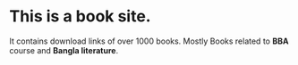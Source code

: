 # This is a book site.
It contains download links of over 1000 books.
Mostly Books related to **BBA** course and **Bangla literature**.
